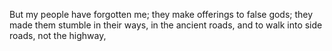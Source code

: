 But my people have forgotten me; they make offerings to false gods; they made them stumble in their ways, in the ancient roads, and to walk into side roads, not the highway,
